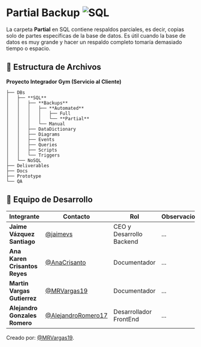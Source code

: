 # **Partial Backup** ![SQL](https://img.shields.io/badge/SQL-blue?logo=microsoftsqlserver)

La carpeta **Partial** en SQL contiene respaldos parciales, es decir, copias solo de partes específicas de la base de datos. Es útil cuando la base de datos es muy grande y hacer un respaldo completo tomaría demasiado tiempo o espacio.


## 📁 **Estructura de Archivos**
**Proyecto Integrador Gym (Servicio al Cliente)**

```plaintext
├── DBs
│   ├── **SQL**
│   │   ├── **Backups**
│   │   │   ├── **Automated**
│   │   │   │   ├── Full
│   │   │   │   └── **Partial**
│   │   │   └── Manual
│   │   ├── DataDictionary
│   │   ├── Diagrams
│   │   ├── Events
│   │   ├── Queries
│   │   ├── Scripts
│   │   └── Triggers
│   └── NoSQL
├── Deliverables
├── Docs
├── Prototype
└── QA
```

## 👥 **Equipo de Desarrollo**

| **Integrante**                | **Contacto**                                               | **Rol**                  | **Observaciones** |
| ----------------------------- | ---------------------------------------------------------- | ------------------------ | ----------------- |
| **Jaime Vázquez Santiago**    | [@jaimevs](https://github.com/jaimevs)                     | CEO y Desarrollo Backend | ...               |
| **Ana Karen Crisantos Reyes** | [@AnaCrisanto](https://github.com/AnaCrisanto)             | Documentador             | ...               |
| **Martin Vargas Gutierrez**   | [@MRVargas19](https://github.com/MRVargas19)               | Documentador             | ...               |
| **Alejandro Gonzales Romero** | [@AlejandroRomero17](https://github.com/AlejandroRomero17) | Desarrollador FrontEnd   | ...               |



Creado por: [@MRVargas19](https://github.com/MRVargas19).

